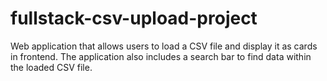 # fullstack-csv-upload-project
Web application that allows users to load a CSV file and display it as cards in frontend. The application also includes a search bar to find data within the loaded CSV file.
